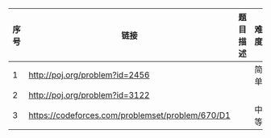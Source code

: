 |序号 |链接|      题目描述                                          | 难度|
|-----|----|-------------------------------------------------------|-----|
|1  | http://poj.org/problem?id=2456 |                              |简单|
|2  | http://poj.org/problem?id=3122 |		|                     | 较简单|
|3  | https://codeforces.com/problemset/problem/670/D1  |           |中等|
